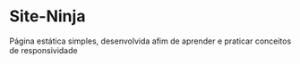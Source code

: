 # Site-Ninja
Página estática simples, desenvolvida afim de aprender e praticar conceitos de responsividade
